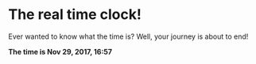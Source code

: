 # The real time clock!

Ever wanted to know what the time is? Well, your journey is about to end!

**The time is Nov 29, 2017, 16:57**